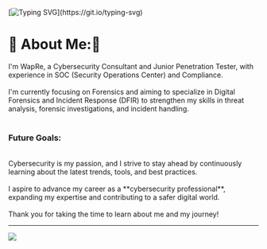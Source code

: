 [![Typing SVG](https://readme-typing-svg.herokuapp.com?font=Roboto&size=26&pause=1000&color=DA0000&background=CFFF7200&width=435&lines=Hi%2C+i'm+WapRe!)](https://git.io/typing-svg)

# :japanese_goblin: About Me::japanese_ogre:

I'm WapRe, a Cybersecurity Consultant and Junior Penetration Tester, with experience in SOC (Security Operations Center) and Compliance.
<br><br>
I'm currently focusing on Forensics and aiming to specialize in Digital Forensics and Incident Response (DFIR) to strengthen my skills in threat analysis, forensic investigations, and incident handling.
<br><br>

<h3>Future Goals:</h3> <br> Cybersecurity is my passion, and I strive to stay ahead by continuously learning about the latest trends, tools, and best practices. <br><br> I aspire to advance my career as a **cybersecurity professional**, expanding my expertise and contributing to a safer digital world. <br><br> Thank you for taking the time to learn about me and my journey!

---
[![](https://visitcount.itsvg.in/api?id=WapRe&icon=6&color=8)](https://visitcount.itsvg.in)

